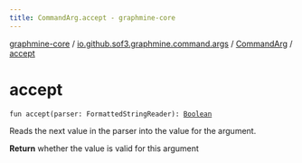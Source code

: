 ```yaml
---
title: CommandArg.accept - graphmine-core
---
```


[graphmine-core](../../index.html) / [io.github.sof3.graphmine.command.args](../index.html) / [CommandArg](index.html) / [accept](./accept.html)

# accept

`fun accept(parser: FormattedStringReader): `[`Boolean`](https://kotlinlang.org/api/latest/jvm/stdlib/kotlin/-boolean/index.html)

Reads the next value in the parser into the value for the argument.

**Return**
whether the value is valid for this argument

